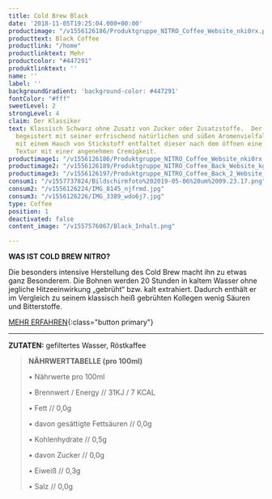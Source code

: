 ```yaml
---
title: Cold Brew Black
date: '2018-11-05T19:25:04.000+00:00'
productimage: "/v1556126186/Produktgruppe_NITRO_Coffee_Website_nki0rx.png"
producttext: Black Coffee
productlink: "/home"
productlinktext: Mehr
productcolor: "#447291"
produktlinktext: ''
name: ''
label: ''
backgroundGradient: 'background-color: #447291'
fontColor: "#fff"
sweetLevel: 2
strongLevel: 4
claim: Der Klassiker
text: Klassisch Schwarz ohne Zusatz von Zucker oder Zusatzstoffe.  Der Cold Brew Nitro
  begeistert mit seiner erfrischend natürlichen und süßen Aromenvielfalt. Versetzt
  mit einem Hauch von Stickstoff entfaltet dieser nach dem öffnen eine einzigartige
  Textur mit einer angenehmen Cremigkeit.
productimage1: "/v1556126186/Produktgruppe_NITRO_Coffee_Website_nki0rx.png"
productimage2: "/v1556126189/Produktgruppe_NITRO_Coffee_Back_Website_kgyeof.png"
productimage3: "/v1556126197/Produktgruppe_NITRO_Coffee_Back_2_Website_p5snm5.png"
consum1: "/v1557737824/Bildschirmfoto%202019-05-06%20um%2009.23.17.png"
consum2: "/v1556126224/IMG_8145_njfrmd.jpg"
consum3: "/v1556126226/IMG_3389_wdo6j7.jpg"
type: Coffee
position: 1
deactivated: false
content_image: "/v1557576067/Black_Inhalt.png"

---
```

**WAS IST COLD BREW NITRO?**

Die besonders intensive Herstellung des Cold Brew macht ihn zu etwas ganz Besonderem. Die Bohnen werden 20 Stunden in kaltem Wasser ohne jegliche Hitzeeinwirkung „gebrüht“ bzw. kalt extrahiert. Dadurch enthält er im Vergleich zu seinem klassisch heiß gebrühten Kollegen wenig Säuren und Bitterstoffe.

[MEHR ERFAHREN](https://dock-18.de/events/Herkunft/){:class="button primary"}

***

**ZUTATEN:** gefiltertes Wasser, Röstkaffee

> **NÄHRWERTTABELLE (pro 100ml)**
>
> • Nährwerte pro 100ml
>
> • Brennwert / Energy // 31KJ / 7 KCAL
>
> • Fett // 0,0g
>
> • davon gesättigte Fettsäuren // 0,0g
>
> • Kohlenhydrate // 0,5g
>
> • davon Zucker // 0,0g
>
> • Eiweiß // 0,3g
>
> • Salz // 0,0g